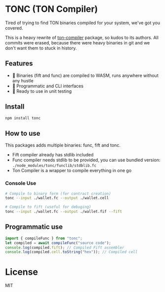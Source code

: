 # TONC (TON Compiler)

Tired of trying to find TON binaries compiled for your system, we've got you covered.

This is a heavy rewrite of [ton-compiler](https://github.com/ton-foundation/ton-compiler) package, so kudos to its authors.
All commits were erased, because there were heavy binaries in git and we don't want them to stuck in history.

## Features

- 🚀 Binaries (fift and func) are compiled to WASM, runs anywhere without any hustle
- 🍰 Programmatic and CLI interfaces
- 💸 Ready to use in unit testing

## Install

```bash
npm install tonc
```

## How to use

This packages adds multiple binaries: func, fift and tonc.

- Fift compiler already has stdlib included
- Func compiler needs stdlib to be provided, you can use bundled version: `./node_modules/tonc/funclib/stdblib.fc`
- Ton Compiler is a wrapper to compile everything in one go

### Console Use

```bash
# Compile to binary form (for contract creation)
tonc --input ./wallet.fc --output ./wallet.cell

# Compile to fift (useful for debuging)
tonc --input ./wallet.fc --output ./wallet.fif --fift
```

## Programmatic use

```typescript
import { compileFunc } from "tonc";
let compiled = await compileFunc("source code");
console.log(compiled.fift); // Compiled Fift assembler
console.log(compiled.cell.toString("hex")); // Compiled cell
```

# License

MIT
